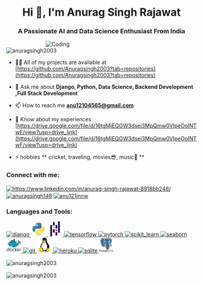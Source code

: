 <h1 align="center">Hi 👋, I'm Anurag Singh Rajawat</h1>
<h3 align="center">A Passionate  AI and Data Science Enthusiast From India</h3>
<img align="right" alt="Coding" width="400" src="https://www.technoloader.com/blog/wp-content/uploads/2020/07/Hire-a-Blockchain-Developer.gif">


<p align="left"> <img src="https://komarev.com/ghpvc/?username=anuragsingh2003&label=Profile%20views&color=0e75b6&style=flat" alt="anuragsingh2003" /> </p>

- 👨‍💻 All of my projects are available at [https://github.com/Anuragsingh2003?tab=repositories](https://github.com/Anuragsingh2003?tab=repositories)

- 💬 Ask me about **Django, Python, Data Science, Backend Development ,Full Stack Development**

- 📫 How to reach me **anu12104565@gmail.com**

- 📄 Know about my experiences [https://drive.google.com/file/d/16tgMjEQGW3dsej3MpQmw0VIpeOolNTwF/view?usp=drive_link](https://drive.google.com/file/d/16tgMjEQGW3dsej3MpQmw0VIpeOolNTwF/view?usp=drive_link)

- ⚡ hobbies ** cricket, traveling, movies😎, music🙂   **

<h3 align="left">Connect with me:</h3>
<p align="left">
<a href="https://linkedin.com/in/https://www.linkedin.com/in/anurag-singh-rajawat-8918bb248/" target="blank"><img align="center" src="https://raw.githubusercontent.com/rahuldkjain/github-profile-readme-generator/master/src/images/icons/Social/linked-in-alt.svg" alt="https://www.linkedin.com/in/anurag-singh-rajawat-8918bb248/" height="30" width="40" /></a>
<a href="https://www.leetcode.com/anuragsingh146" target="blank"><img align="center" src="https://raw.githubusercontent.com/rahuldkjain/github-profile-readme-generator/master/src/images/icons/Social/leet-code.svg" alt="anuragsingh146" height="30" width="40" /></a>
<a href="https://auth.geeksforgeeks.org/user/anu121jnnw" target="blank"><img align="center" src="https://raw.githubusercontent.com/rahuldkjain/github-profile-readme-generator/master/src/images/icons/Social/geeks-for-geeks.svg" alt="anu121jnnw" height="30" width="40" /></a>
</p>

<h3 align="left">Languages and Tools:</h3>
<p align="left">
    <a href="https://www.djangoproject.com/" target="_blank" rel="noreferrer">
        <img src="https://cdn.worldvectorlogo.com/logos/django.svg" alt="django" width="40" height="40"/>
    </a>
    <a href="https://www.python.org" target="_blank" rel="noreferrer">
        <img src="https://raw.githubusercontent.com/devicons/devicon/master/icons/python/python-original.svg" alt="python" width="40" height="40"/>
    </a>
    <a href="https://www.pandas.pydata.org/" target="_blank" rel="noreferrer">
        <img src="https://raw.githubusercontent.com/devicons/devicon/2ae2a900d2f041da66e950e4d48052658d850630/icons/pandas/pandas-original.svg" alt="pandas" width="40" height="40"/>
    </a>
    <a href="https://www.tensorflow.org" target="_blank" rel="noreferrer">
        <img src="https://www.vectorlogo.zone/logos/tensorflow/tensorflow-icon.svg" alt="tensorflow" width="40" height="40"/>
    </a>
    <a href="https://pytorch.org/" target="_blank" rel="noreferrer">
        <img src="https://www.vectorlogo.zone/logos/pytorch/pytorch-icon.svg" alt="pytorch" width="40" height="40"/>
    </a>
    <a href="https://scikit-learn.org/" target="_blank" rel="noreferrer">
        <img src="https://upload.wikimedia.org/wikipedia/commons/0/05/Scikit_learn_logo_small.svg" alt="scikit_learn" width="40" height="40"/>
    </a>
    <a href="https://seaborn.pydata.org/" target="_blank" rel="noreferrer">
        <img src="https://seaborn.pydata.org/_images/logo-mark-lightbg.svg" alt="seaborn" width="40" height="40"/>
    </a>
    <a href="https://www.docker.com/" target="_blank" rel="noreferrer">
        <img src="https://raw.githubusercontent.com/devicons/devicon/master/icons/docker/docker-original-wordmark.svg" alt="docker" width="40" height="40"/>
    </a>
    <a href="https://www.git-scm.com/" target="_blank" rel="noreferrer">
        <img src="https://www.vectorlogo.zone/logos/git-scm/git-scm-icon.svg" alt="git" width="40" height="40"/>
    </a>
    <a href="https://www.linux.org/" target="_blank" rel="noreferrer">
        <img src="https://raw.githubusercontent.com/devicons/devicon/master/icons/linux/linux-original.svg" alt="linux" width="40" height="40"/>
    </a>
    <a href="https://www.heroku.com/" target="_blank" rel="noreferrer">
        <img src="https://www.vectorlogo.zone/logos/heroku/heroku-icon.svg" alt="heroku" width="40" height="40"/>
    </a>
    <a href="https://www.sqlite.org/" target="_blank" rel="noreferrer">
        <img src="https://www.vectorlogo.zone/logos/sqlite/sqlite-icon.svg" alt="sqlite" width="40" height="40"/>
    </a>
    <a href="https://www.postgresql.org" target="_blank" rel="noreferrer">
        <img src="https://raw.githubusercontent.com/devicons/devicon/master/icons/postgresql/postgresql-original-wordmark.svg" alt="postgresql" width="40" height="40"/>
    </a>
</p>

<p><img align="center" src="https://github-readme-stats.vercel.app/api/top-langs?username=anuragsingh2003&show_icons=true&locale=en&layout=compact" alt="anuragsingh2003" /></p>

<p><img align="center" src="https://github-readme-streak-stats.herokuapp.com/?user=anuragsingh2003&" alt="anuragsingh2003" /></p>


